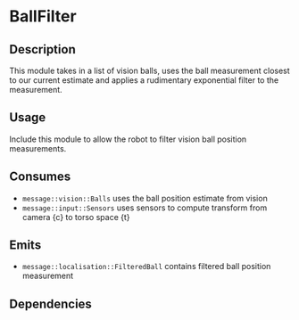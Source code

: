 # BallFilter

## Description

This module takes in a list of vision balls, uses the ball measurement closest to our current estimate and applies a
rudimentary exponential filter to the measurement.

## Usage

Include this module to allow the robot to filter vision ball position measurements.

## Consumes

- `message::vision::Balls` uses the ball position estimate from vision
- `message::input::Sensors` uses sensors to compute transform from camera {c} to torso space {t}

## Emits

- `message::localisation::FilteredBall` contains filtered ball position measurement

## Dependencies
